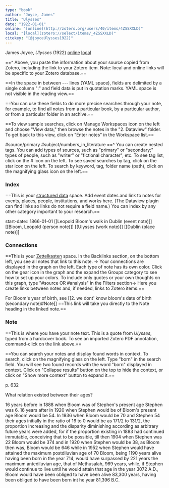 ```yaml
---
type: "book"
author: "Joyce, James"
title: "Ulysses"
date: "1922-01-01"
online: "[online](http://zotero.org/users/40/items/4ZSSXXLD)"
local: "[local](zotero://select/items/_4ZSSXXLD)"
citekey: "[@joyceUlysses1922]"
---
```

James Joyce, _Ulysses_ (1922) [online](http://zotero.org/users/40/items/4ZSSXXLD) [local](zotero://select/items/_4ZSSXXLD)

==^ Above, you paste the information about your source copied from Zotero, including the link to your Zotero item. Note: local and online links will be specific to your Zotero database.==

==In the space in between --- lines (YAML space), fields are delimited by a single column ":" and field data is put in quotation marks. YAML space is not visible in the reading view.==

==You can use these fields to do more precise searches through your note, for example, to find all notes from a particular book, by a particular author, or from a particular folder in an archive.== 

==To view sample searches, click on Manage Workspaces icon on the left and choose "View data," then browse the notes in the "2. Dataview" folder. To get back to this view, click on "Enter notes" in the Workspace list.==

#source/primary 
#subject/numbers_in_literature
==^ You can create nested tags. You can add types of sources, such as "primary" or "secondary;" types of people, such as "writer" or "fictional character", etc. To see tag list, click on the # icon on the left. To see saved searches by tag, click on the star icon on the left. To search by keyword, tag, folder name (path), click on the magnifying glass icon on the left.==

### Index
==This is your [structured data](https://port.sas.ac.uk/mod/book/view.php?id=75&chapterid=129) space. Add event dates and link to notes for events, places, people, institutions, and works here. (The Dataview plugin can find links so links do not require a field name.) You can index by any other category important to your research.==

start-date:: 1866-01-01
[[Leopold Bloom's walk in Dublin (event note)]]
[[Bloom, Leopold (person note)]]
[[Ulysses (work note)]]
[[Dublin (place note)]]

### Connections
==This is your [Zettelkasten](https://en.wikipedia.org/wiki/Zettelkasten) space.
In the Backlinks section, on the bottom left, you see all notes that link to this note. ->
Your connections are displayed in the graph on the left. Each type of note has its own color. Click on the gear icon in the graph and the expand the Groups category to see how to set up your colors. To include only quotes or your own thoughts on this graph, type "#source OR #analysis" in the Filters section->
Here you create links between notes and, if needed, links to Zotero items.==

For Bloom's year of birth, see [[2. we dont' know bloom's date of birth (secondary note)#Note]]
==This link will take you directly to the Note heading in the linked note.==

### Note
==This is where you have your note text. This is a quote from  _Ulysses_, typed from a hardcover book. To see an imported Zotero PDF annotation, command-click on the link above.==

==You can search your notes and display found words in context. To search, click on the magnifying glass on the left. Type "born" in the search field. You will see two found records with the word "born" displayed in context. Click on "Collapse results" button on the top to hide the context, or click on "Show more context" button to expand it.==

p. 632

What relation existed between their ages? 

16 years before in 1888 when Bloom was of Stephen's present age Stephen was 6. 16 years after in 1920 when Stephen would be of Bloom's present age Bloom would be 54. In 1936 when Bloom would be 70 and Stephen 54 their ages initially in the ratio of 16 to 0 would be as 171/2 to 131/2, the proportion increasing and the disparity diminishing according as arbitrary future years were added, for if the proportion existing in 1883 had continued immutable, conceiving that to be possible, till then 1904 when Stephen was 22 Bloom would be 374 and in 1920 when Stephen would be 38, as Bloom then was, Bloom would be 646 while in 1952 when Stephen would have attained the maximum postdiluvian age of 70 Bloom, being 1190 years alive having been born in the year 714, would have surpassed by 221 years the maximum antediluvian age, that of Methusalah, 969 years, while, if Stephen would continue to live until he would attain that age in the year 3072 A.D., Bloom would have been obliged to have been alive 83,300 years, having been obliged to have been born int he year 81,396 B.C.
